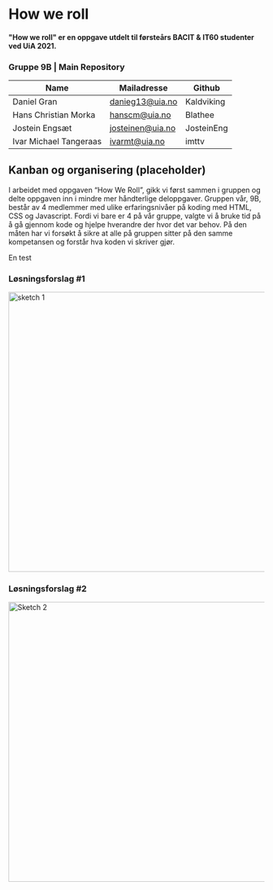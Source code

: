  # How we roll 
 #### "How we roll" er en oppgave utdelt til førsteårs BACIT & IT60 studenter ved UiA 2021.

### Gruppe 9B | Main Repository
|Name|Mailadresse|Github|
|----|-----------|------|
|Daniel Gran|danieg13@uia.no|Kaldviking|
|Hans Christian Morka|hanscm@uia.no|Blathee|
|Jostein Engsæt|josteinen@uia.no|JosteinEng|
|Ivar Michael Tangeraas|ivarmt@uia.no|imttv|

## Kanban og organisering (placeholder)

I arbeidet med oppgaven “How We Roll”, gikk vi først sammen i gruppen og delte oppgaven inn i mindre mer håndterlige deloppgaver. Gruppen vår, 9B, består av 4 medlemmer med ulike erfaringsnivåer på koding med HTML, CSS og Javascript. Fordi vi bare er 4 på vår gruppe, valgte vi å bruke tid på å gå gjennom kode og hjelpe hverandre der hvor det var behov. På den måten har vi forsøkt å sikre at alle på gruppen sitter på den samme kompetansen og forstår hva koden vi skriver gjør.

En test

### Løsningsforslag #1

<img src="https://user-images.githubusercontent.com/89385070/131339518-5933c649-9691-4ffa-ad21-8cc4bf4353b2.gif" alt="sketch 1" width="550"/>

### Løsningsforslag #2

<img src="https://user-images.githubusercontent.com/89385070/131339559-5c2b4f13-c93b-4f91-8df5-0423b7dbbe32.gif" alt="Sketch 2" width="550"/>
